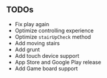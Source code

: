 ## TODOs

* Fix play again
* Optimize controlling experience
* Optimize `stairUpCheck` method
* Add moving stairs
* Add grunt
* Add touch device support
* App Store and Google Play release
* Add Game board support
